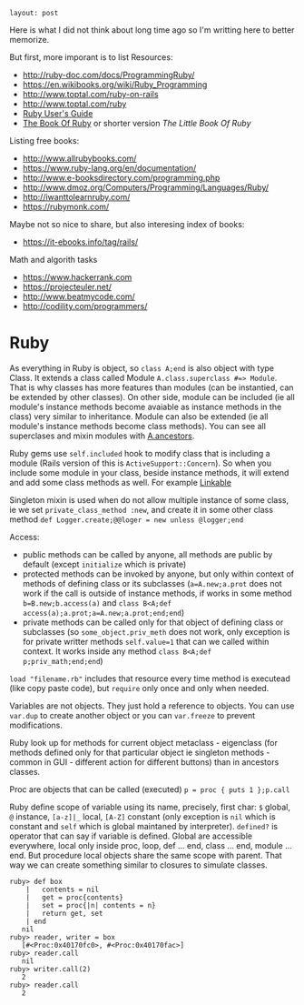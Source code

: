 ~~~
layout: post
~~~


Here is what I did not think about long time ago so I'm writting here to better memorize.

But first, more imporant is to list Resources:

* http://ruby-doc.com/docs/ProgrammingRuby/
* https://en.wikibooks.org/wiki/Ruby_Programming
* http://www.toptal.com/ruby-on-rails
* http://www.toptal.com/ruby
* [Ruby User's Guide](http://www.rubyist.net/~slagell/ruby/)
* [The Book Of Ruby](http://www.sapphiresteel.com/ruby-programming/The-Book-Of-Ruby.html) or shorter version *The Little Book Of Ruby*


Listing free books:

* http://www.allrubybooks.com/
* https://www.ruby-lang.org/en/documentation/
* http://www.e-booksdirectory.com/programming.php
* http://www.dmoz.org/Computers/Programming/Languages/Ruby/
* http://iwanttolearnruby.com/
* https://rubymonk.com/

Maybe not so nice to share, but also interesing index of books:

* https://it-ebooks.info/tag/rails/

Math and algorith tasks

* https://www.hackerrank.com
* https://projecteuler.net/
* http://www.beatmycode.com/
* http://codility.com/programmers/


# Ruby

As everything in Ruby is object, so `class A;end` is also object with type Class. It extends a class called Module `A.class.superclass #=> Module`. That is why classes has more features than modules (can be instantied, can be extended by other classes). On other side, module can be included (ie all module's instance methods become avaiable as instance methods in the class) very similar to inheritance. Module can also be extended (ie all module's instance methods become class methods). You can see all superclases and mixin modules with [A.ancestors](http://ruby-doc.com/docs/ProgrammingRuby/html/ospace.html).

Ruby gems use `self.included` hook to modify class that is including a module (Rails version of this is `ActiveSupport::Concern`). So when you include some module in your class, beside instance methods, it will extend and add some class methods as well. For example [Linkable](https://gist.github.com/duleorlovic/724b8ab1eb44d7f847ee)

Singleton mixin is used when do not allow multiple instance of some class, ie we set `private_class_method :new`, and create it in some other class method `def Logger.create;@@loger = new unless @logger;end`

Access:

* public methods can be called by anyone, all methods are public by default (except `initialize` which is private)
* protected methods can be invoked by anyone, but only within context of methods of defining class or its subclasses (`a=A.new;a.prot` does not work if the call is outside of instance methods, if works in some method `b=B.new;b.access(a)` and `class B<A;def access(a);a.prot;a=A.new;a.prot;end;end`)
* private methods can be called only for that object of defining class or subclasses (so `some_object.priv_meth` does not work, only exception is for private writter methods `self.value=1` that can we called within context. It works inside any method `class B<A;def p;priv_math;end;end`)

`load "filename.rb"` includes that resource every time method is executead (like copy paste code), but `require` only once and only when needed.

Variables are not objects. They just hold a reference to objects. You can use `var.dup` to create another object or you can `var.freeze` to prevent modifications.

Ruby look up for methods for current object metaclass - eigenclass (for methods defined only for that particular object ie singleton methods - common in GUI - different action for different buttons) than in ancestors classes.

Proc are objects that can be called (executed) `p = proc { puts 1 };p.call`

Ruby define scope of variable using its name, precisely, first char: `$` global, `@` instance, `[a-z]|_` local, `[A-Z]` constant (only exception is `nil` which is constant and `self` which is global maintaned by interpreter). `defined?` is operator that can say if variable is defined. Global are accessible everywhere, local only inside proc, loop, def ... end, class ... end, module ... end. But procedure local objects share the same scope with parent. That way we can create something similar to closures to simulate classes.

~~~
ruby> def box
    |   contents = nil
    |   get = proc{contents}
    |   set = proc{|n| contents = n}
    |   return get, set
    | end
   nil
ruby> reader, writer = box
   [#<Proc:0x40170fc0>, #<Proc:0x40170fac>] 
ruby> reader.call
   nil
ruby> writer.call(2)
   2
ruby> reader.call
   2
~~~

